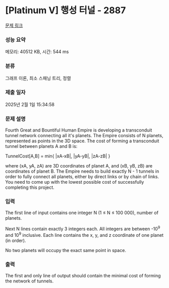 # [Platinum V] 행성 터널 - 2887 

[문제 링크](https://www.acmicpc.net/problem/2887) 

### 성능 요약

메모리: 40512 KB, 시간: 544 ms

### 분류

그래프 이론, 최소 스패닝 트리, 정렬

### 제출 일자

2025년 2월 1일 15:34:58

### 문제 설명

<p>Fourth Great and Bountiful Human Empire is developing a transconduit tunnel network connecting all it's planets. The Empire consists of N planets, represented as points in the 3D space. The cost of forming a transconduit tunnel between planets A and B is:</p>

<p>TunnelCost[A,B] = min{ |xA-xB|, |yA-yB|, |zA-zB| }</p>

<p>where (xA, yA, zA) are 3D coordinates of planet A, and (xB, yB, zB) are coordinates of planet B. The Empire needs to build exactly N - 1 tunnels in order to fully connect all planets, either by direct links or by chain of links. You need to come up with the lowest possible cost of successfully completing this project.</p>

### 입력 

 <p>The first line of input contains one integer N (1 ≤ N ≤ 100 000), number of planets.</p>

<p>Next N lines contain exactly 3 integers each. All integers are between -10<sup>9</sup> and 10<sup>9</sup> inclusive. Each line contains the x, y, and z coordinate of one planet (in order).</p>

<p>No two planets will occupy the exact same point in space.</p>

### 출력 

 <p>The first and only line of output should contain the minimal cost of forming the network of tunnels.</p>

